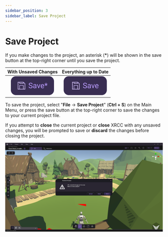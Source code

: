 ```yaml
---
sidebar_position: 3
sidebar_label: Save Project
---
```


# Save Project

 If you make changes to the project, an asterisk (**\***) will be shown in the save button at the top-right corner until you save the project.

|With Unsaved Changes|Everything up to Date|
|:---------------:|:-------------:|
| ![](/img/SaveProject/Unsaved.png) | ![](/img/SaveProject/Saved.png) |

To save the project, select "**File** -> **Save Project**" (**Ctrl + S**) on the Main Menu, or press the save button at the top-right corner to save the changes to your current project file.

If you attempt to **close** the current project or **close** XRCC with any unsaved changes, you will be prompted to save or **discard** the changes before closing the project.

![](/img/SaveProject/SaveProject_LostChanges.png)